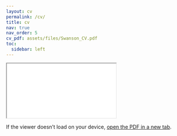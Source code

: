 ```yaml
---
layout: cv
permalink: /cv/
title: cv
nav: true
nav_order: 5
cv_pdf: assets/files/Swanson_CV.pdf
toc:
  sidebar: left
---
```

<div class="cv-embed">
  <iframe
    src="{{ '/assets/files/Swanson_CV.pdf' | relative_url }}"
    title="Jacob G. Swanson — CV"
  ></iframe>
</div>

<p class="cv-fallback">
  If the viewer doesn’t load on your device,
  <a href="{{ '/assets/files/Swanson_CV.pdf' | relative_url }}" target="_blank" rel="noopener">open the PDF in a new tab</a>.
</p>

